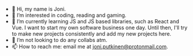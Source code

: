 - 👋 Hi, my name is Joni.
- 👀 I’m interested in coding, reading and gaming.
- 🌱 I’m currently learning JS and JS based libraries, such as React and Vue.
  I want to start my own software business one day. Until then, I'll try to make new projects consistently and add my new projects here.
- 💞️ I’m not looking to do any collabs atm.
- 📫 How to reach me: email me at joni.putkinen@protonmail.com.

<!---
Eyesore123/Eyesore123 is a ✨ special ✨ repository because its `README.md` (this file) appears on your GitHub profile.
You can click the Preview link to take a look at your changes.
--->
